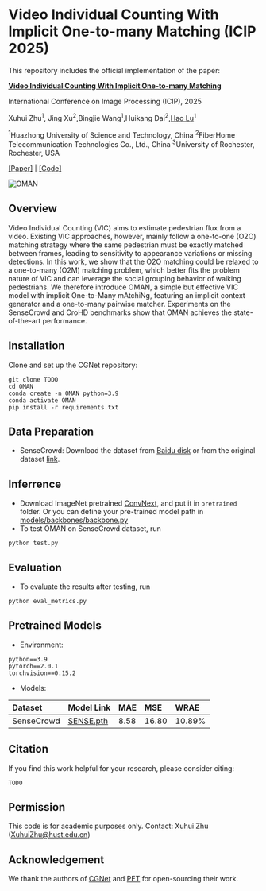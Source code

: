 # Video Individual Counting With Implicit One-to-many Matching (ICIP 2025)

This repository includes the official implementation of the paper:

[**Video Individual Counting With Implicit One-to-many Matching**](https://arxiv.org/abs/2308.13814)

International Conference on Image Processing (ICIP), 2025

Xuhui Zhu<sup>1</sup>, Jing Xu<sup>2</sup>,Bingjie Wang<sup>1</sup>,Huikang Dai<sup>2</sup>,[Hao Lu](https://sites.google.com/site/poppinace/)<sup>1</sup>

<sup>1</sup>Huazhong University of Science and Technology, China
<sup>2</sup>FiberHome Telecommunication Technologies Co., Ltd., China
<sup>3</sup>University of Rochester, Rochester, USA

[[Paper]](TODO) | [[Code]](https://github.com/tiny-smart/OMAN)

![OMAN](pics/Pipeline.JPG)

## Overview

Video Individual Counting (VIC) aims to estimate pedestrian flux from a video. Existing VIC approaches, however, mainly follow a one-to-one (O2O) matching strategy where the same pedestrian must be exactly matched between frames, leading to sensitivity to appearance variations or missing detections. In this work, we show that the O2O matching could be relaxed to a one-to-many (O2M) matching problem, which better fits the problem nature of VIC and can leverage the social grouping behavior of walking pedestrians. We therefore introduce OMAN, a simple but effective VIC model with implicit One-to-Many mAtchiNg, featuring an implicit context generator and a one-to-many pairwise matcher. Experiments on the SenseCrowd and CroHD benchmarks show that OMAN achieves the state-of-the-art performance.

## Installation

Clone and set up the CGNet repository:

```
git clone TODO
cd OMAN
conda create -n OMAN python=3.9
conda activate OMAN
pip install -r requirements.txt
```


## Data Preparation

- SenseCrowd: Download the dataset from [Baidu disk](https://pan.baidu.com/s/1OYBSPxgwvRMrr6UTStq7ZQ?pwd=64xm#list/path=%2F) or from the original dataset [link](https://github.com/HopLee6/VSCrowd-Dataset).


## Inferrence

- Download ImageNet pretrained [ConvNext](TODO), and put it in ```pretrained``` folder. Or you can define your pre-trained model path in [models/backbones/backbone.py](models/backbones/backbone.py)
- To test OMAN on SenseCrowd dataset, run

```
python test.py
```


## Evaluation

- To evaluate the results after testing, run

```
python eval_metrics.py
```


## Pretrained Models

- Environment:

```
python==3.9
pytorch==2.0.1
torchvision==0.15.2
```

- Models:

| Dataset | Model Link | MAE | MSE | WRAE |
| :-- | :-- | :-- | :-- | :-- |
| SenseCrowd | [SENSE.pth](TODO) | 8.58 | 16.80 | 10.89% |

## Citation

If you find this work helpful for your research, please consider citing:

```
TODO
```


## Permission

This code is for academic purposes only. Contact: Xuhui Zhu (XuhuiZhu@hust.edu.cn)

## Acknowledgement

We thank the authors of [CGNet](https://github.com/streamer-AP/CGNet) and [PET](https://github.com/cxliu0/PET) for open-sourcing their work.

